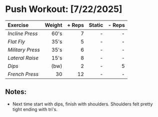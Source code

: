# Push Workout: [7/22/2025]
| Exercise         | Weight | + Reps | Static | - Reps |
| :--------------- | -----: | -----: | -----: | -----: |
| _Incline Press_  | 60's   | 7      | -      | -      |
| _Flat Fly_       | 35's   | 5      | -      | -      |
| _Military Press_ | 35's   | 6      | -      | -      |
| _Lateral Raise_  | 15's   | 8      | -      | -      |
| _Dips_           | (bw)   | 2      | -      | 5      |
| _French Press_   | 30     | 12     | -      | -      |

## Notes:
- Next time start with dips, finish with shoulders.
Shoulders felt pretty tight ending with tri's. 
